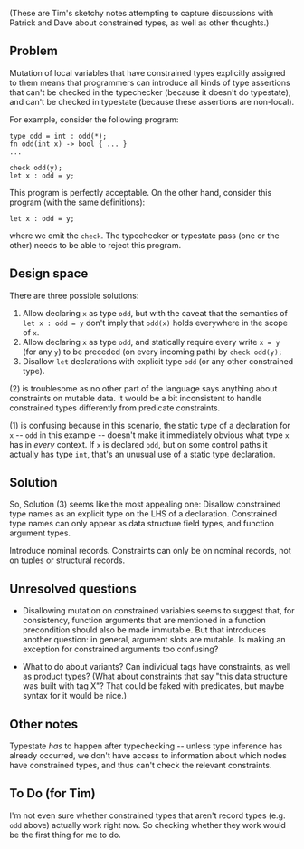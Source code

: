 (These are Tim's sketchy notes attempting to capture discussions with Patrick and Dave about constrained types, as well as other thoughts.)

## Problem

Mutation of local variables that have constrained types explicitly assigned to them means that programmers can introduce all kinds of type assertions that can't be checked in the typechecker (because it doesn't do typestate), and can't be checked in typestate (because these assertions are non-local).

For example, consider the following program:

    type odd = int : odd(*);
    fn odd(int x) -> bool { ... }
    ...

    check odd(y);
    let x : odd = y;

This program is perfectly acceptable. On the other hand, consider this program (with the same definitions):

    let x : odd = y;

where we omit the `check`. The typechecker or typestate pass (one or the other) needs to be able to reject this program. 

## Design space

There are three possible solutions:

1. Allow declaring `x` as type `odd`, but with the caveat that the semantics of `let x : odd = y` don't imply that `odd(x)` holds everywhere in the scope of `x`.
2. Allow declaring `x` as type `odd`, and statically require every write `x = y` (for any `y`) to be preceded (on every incoming path) by `check odd(y);`
3. Disallow `let` declarations with explicit type `odd` (or any other constrained type).

(2) is troublesome as no other part of the language says anything about constraints on mutable data. It would be a bit inconsistent to handle constrained types differently from predicate constraints.

(1) is confusing because in this scenario, the static type of a declaration for `x` -- `odd` in this example -- doesn't make it immediately obvious what type `x` has in *every* context. If `x` is declared `odd`, but on some control paths it actually has type `int`, that's an unusual use of a static type declaration.

## Solution

So, Solution (3) seems like the most appealing one: Disallow constrained type names as an explicit type on the LHS of a declaration. Constrained type names can only appear as data structure field types, and function argument types. 

Introduce nominal records. Constraints can only be on nominal records, not on tuples or structural records. 

## Unresolved questions

* Disallowing mutation on constrained variables seems to suggest that, for consistency, function arguments that are mentioned in a function precondition should also be made immutable. But that introduces another question: in general, argument slots are mutable. Is making an exception for constrained arguments too confusing?

* What to do about variants? Can individual tags have constraints, as well as product types? (What about constraints that say "this data structure was built with tag X"? That could be faked with predicates, but maybe syntax for it would be nice.)

## Other notes

Typestate _has_ to happen after typechecking -- unless type inference has already occurred, we don't have access to information about which nodes have constrained types, and thus can't check the relevant constraints.

## To Do (for Tim)

I'm not even sure whether constrained types that aren't record types (e.g. `odd` above) actually work right now. So checking whether they work would be the first thing for me to do.